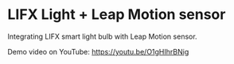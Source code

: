 # LIFX Light + Leap Motion sensor

Integrating LIFX smart light bulb with Leap Motion sensor. 

Demo video on YouTube: https://youtu.be/O1gHIhrBNig
